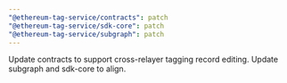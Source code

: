 ```yaml
---
"@ethereum-tag-service/contracts": patch
"@ethereum-tag-service/sdk-core": patch
"@ethereum-tag-service/subgraph": patch
---
```


Update contracts to support cross-relayer tagging record editing. Update subgraph and sdk-core to align.
